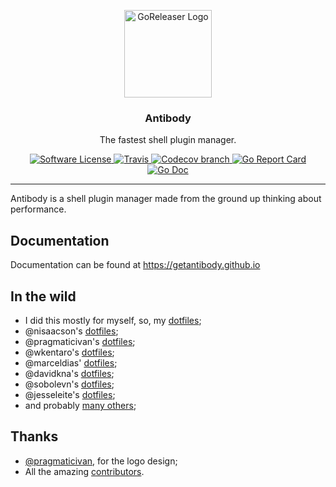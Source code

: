 <p align="center">
  <img alt="GoReleaser Logo" src="logo.png" height="140" />
  <h3 align="center">Antibody</h3>
  <p align="center">The fastest shell plugin manager.</p>
  <p align="center">
    <a href="/LICENSE.md">
      <img alt="Software License" src="https://img.shields.io/badge/license-MIT-brightgreen.svg?style=flat-square">
    </a>
    <a href="https://travis-ci.org/getantibody/antibody">
       <img alt="Travis" src="https://img.shields.io/travis/getantibody/antibody/master.svg?style=flat-square">
    </a>
    <a href="https://codecov.io/gh/getantibody/antibody">
      <img alt="Codecov branch" src="https://img.shields.io/codecov/c/github/getantibody/antibody/master.svg?style=flat-square">
    </a>
    <a href="https://goreportcard.com/report/github.com/getantibody/antibody">
      <img alt="Go Report Card" src="https://goreportcard.com/badge/github.com/getantibody/antibody?style=flat-square">
    </a>
    <a href="http://godoc.org/github.com/getantibody/antibody">
      <img alt="Go Doc" src="https://img.shields.io/badge/godoc-reference-blue.svg?style=flat-square">
    </a>
  </p>
</p>

---

Antibody is a shell plugin manager made from the ground up thinking about
performance.

## Documentation

Documentation can be found at https://getantibody.github.io

## In the wild

- I did this mostly for myself, so, my [dotfiles](https://github.com/caarlos0/dotfiles);
- @nisaacson's [dotfiles](https://github.com/nisaacson/dotfiles);
- @pragmaticivan's [dotfiles](https://github.com/pragmaticivan/dotfiles);
- @wkentaro's [dotfiles](https://github.com/wkentaro/dotfiles);
- @marceldias' [dotfiles](https://github.com/marceldiass/dotfiles);
- @davidkna's [dotfiles](https://github.com/davidkna/dotfiles);
- @sobolevn's [dotfiles](https://github.com/sobolevn/dotfiles);
- @jesseleite's [dotfiles](https://github.com/jesseleite/dotfiles);
- and probably [many others](https://github.com/search?q=antibody&type=Code);

## Thanks

- [@pragmaticivan](https://github.com/pragmaticivan), for the logo design;
- All the amazing [contributors](https://github.com/getantibody/antibody/graphs/contributors).
